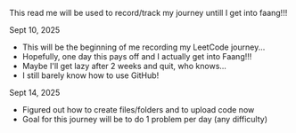 This read me will be used to record/track my journey untill I get into faang!!!


Sept 10, 2025
 -  This will be the beginning of me recording my LeetCode journey...
 -  Hopefully, one day this pays off and I actually get into Faang!!!
 -  Maybe I'll get lazy after 2 weeks and quit, who knows...
 -  I still barely know how to use GitHub!


Sept 14, 2025
- Figured out how to create files/folders and to upload code now
- Goal for this journey will be to do 1 problem per day (any difficulty)
